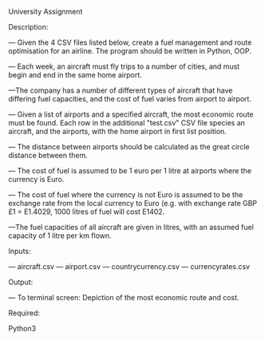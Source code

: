 University Assignment

Description: 

— Given the 4 CSV files listed below, create a fuel management and route optimisation for an airline. The program should be written in Python, OOP. 

— Each week, an aircraft must fly trips to a number of cities, and must begin and end in the same home airport. 

—The company has a number of different types of aircraft that have differing fuel capacities, and the cost of fuel varies from airport to airport. 

— Given a list of airports and a specified aircraft, the most economic route must be found. Each row in the additional "test.csv" CSV file species an aircraft, and the airports, with the home airport in first list position.

— The distance between airports should be calculated as the great circle distance between them.

— The cost of fuel is assumed to be 1 euro per 1 litre at airports where the currency is Euro.

— The cost of fuel where the currency is not Euro is assumed to be the exchange rate from the local currency to Euro (e.g. with exchange rate GBP £1 = E1.4029, 1000 litres of fuel will cost E1402.

—The fuel capacities of all aircraft are given in litres, with an assumed fuel capacity of 1 litre per km flown.

Inputs:

— aircraft.csv
— airport.csv
— countrycurrency.csv
— currencyrates.csv

Output:

— To terminal screen: Depiction of the most economic route and cost.

Required:

Python3
